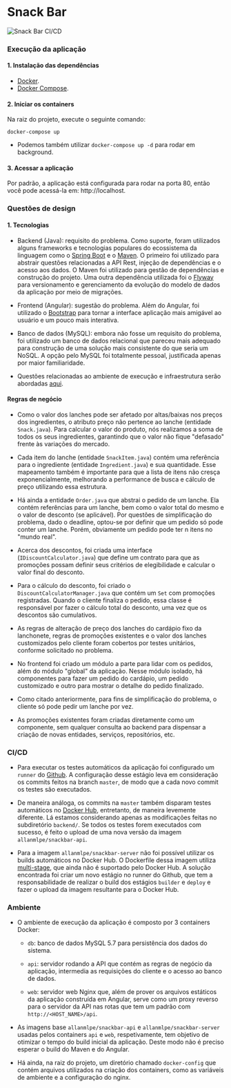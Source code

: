 # Snack Bar
![Snack Bar CI/CD](https://github.com/allan-mlpe/snack-bar/workflows/Snack%20Bar%20CI/CD/badge.svg)

### Execução da aplicação

#### 1. Instalação das dependências
    
- [Docker](https://docs.docker.com/get-docker/).
- [Docker Compose](https://docs.docker.com/compose/install/).

#### 2. Iniciar os containers
Na raiz do projeto, execute o seguinte comando:

    docker-compose up

* Podemos também utilizar `docker-compose up -d` para rodar em background.

#### 3. Acessar a aplicação

Por padrão, a aplicação está configurada para rodar na porta 80, então você pode acessá-la em: http://localhost.

### Questões de design

#### 1. Tecnologias

- Backend (Java): requisito do problema. Como suporte, foram utilizados alguns frameworks e tecnologias populares do ecossistema da linguagem como o [Spring Boot](https://spring.io/projects/spring-boot) e o [Maven](). O primeiro foi utilizado para abstrair questões relacionadas a API Rest, injeção de dependências e o acesso aos dados. O Maven foi utilizado para gestão de dependências e construção do projeto. Uma outra dependência utilizada foi o [Flyway](https://flywaydb.org/) para versionamento e gerenciamento da evolução do modelo de dados da aplicação por meio de migrações.

- Frontend (Angular): sugestão do problema. Além do Angular, foi utilizado o [Bootstrap](https://ng-bootstrap.github.io/#/home) para tornar a interface aplicação mais amigável ao usuário e um pouco mais interativa.

- Banco de dados (MySQL): embora não fosse um requisito do problema, foi utilizado um banco de dados relacional que pareceu mais adequado para construção de uma solução mais consistente do que seria um NoSQL. A opção pelo MySQL foi totalmente pessoal, justificada apenas por maior familiaridade.

- Questões relacionadas ao ambiente de execução e infraestrutura serão abordadas [aqui](#ambiente).

#### Regras de negócio

- Como o valor dos lanches pode ser afetado por altas/baixas nos preços dos ingredientes, o atributo preço não pertence ao lanche (entidade  `Snack.java`). Para calcular o valor do produto, nós realizamos a soma de todos os seus ingredientes, garantindo que o valor não fique "defasado" frente às variações do mercado. 

- Cada item do lanche (entidade `SnackItem.java`) contém uma referência para o ingrediente (entidade `Ingredient.java`) e sua quantidade. Esse mapeamento também é importante para que a lista de itens não cresça exponencialmente, melhorando a performance de busca e cálculo de preço utilizando essa estrutura.

- Há ainda a entidade `Order.java` que abstrai o pedido de um lanche. Ela contém referências para um lanche, bem como o valor total do mesmo e o valor de desconto (se aplicável). Por questões de simplificação do problema, dado o deadline, optou-se por definir que um pedido só pode conter um lanche. Porém, obviamente um pedido pode ter n itens no "mundo real".

- Acerca dos descontos, foi criada uma interface (`IDiscountCalculator.java`) que define um contrato para que as promoções possam definir seus critérios de elegibilidade e calcular o valor final do desconto.

- Para o cálculo do desconto, foi criado o `DiscountCalculatorManager.java` que contém um `Set` com promoções registradas. Quando o cliente finaliza o pedido, essa classe é responsável por fazer o cálculo total do desconto, uma vez que os descontos são cumulativos.

- As regras de alteração de preço dos lanches do cardápio fixo da lanchonete, regras de promoções existentes e o valor dos lanches customizados pelo cliente foram cobertos por testes unitários, conforme solicitado no problema.

- No frontend foi criado um módulo a parte para lidar com os pedidos, além do módulo "global" da aplicação. Nesse módulo isolado, há componentes para fazer um pedido do cardápio, um pedido customizado e outro para mostrar o detalhe do pedido finalizado.

- Como citado anteriormente, para fins de simplificação do problema, o cliente só pode pedir um lanche por vez.

- As promoções existentes foram criadas diretamente como um componente, sem qualquer consulta ao backend para dispensar a criação de novas entidades, serviços, repositórios, etc.

### CI/CD

- Para executar os testes automáticos da aplicação foi configurado um `runner` do [Github](https://github.com/actions/runner). A configuração desse estágio leva em consideração os commits feitos na branch `master`, de modo que a cada novo commit os testes são executados.

- De maneira análoga, os commits na `master` também disparam testes automáticos no [Docker Hub](https://hub.docker.com/), entretanto, de maneira levemente diferente. Lá estamos considerando apenas as modificações feitas no subdiretório `backend/`. Se todos os testes forem executados com sucesso, é feito o upload de uma nova versão da imagem `allanmlpe/snackbar-api`.

- Para a imagem `allanmlpe/snackbar-server` não foi possível utilizar os builds automáticos no Docker Hub. O Dockerfile dessa imagem utiliza [multi-stage](https://docs.docker.com/develop/develop-images/multistage-build/), que ainda não é suportado pelo Docker Hub. A solução encontrada foi criar um novo estágio no runner do Github, que tem a responsabilidade de realizar o build dos estágios `builder` e `deploy` e fazer o upload da imagem resultante para o Docker Hub. 

### Ambiente

- O ambiente de execução da aplicação é composto por 3 containers Docker:

    - `db`: banco de dados MySQL 5.7 para persistência dos dados do sistema.

    - `api`: servidor rodando a API que contém as regras de negócio da aplicação, intermedia as requisições do cliente e o acesso ao banco de dados.

    - `web`: servidor web Nginx que, além de prover os arquivos estáticos da aplicação construída em Angular, serve como um proxy reverso para o servidor da API nas rotas que tem um padrão com `http://<HOST_NAME>/api`.

- As imagens base `allanmlpe/snackbar-api` e `allanmlpe/snackbar-server` usadas pelos containers `api` e `web`, respetivamente, tem objetivo de otimizar o tempo do build inicial da aplicação. Deste modo não é preciso esperar o build do Maven e do Angular. 

- Há ainda, na raiz do projeto, um diretório chamado `docker-config` que contém arquivos utilizados na criação dos containers, como as variáveis de ambiente e a configuração do nginx.